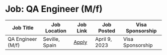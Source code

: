 # Job: QA Engineer (M/f)

| Job Title | Job Location | Job Link | Job Posted | Visa Sponsorship |
| --- | --- | --- | --- | --- |
| QA Engineer (M/f) | Seville, Spain | [Apply](https://join.com/companies/boost-it1/7681668-qa-engineer-m-f) | April 9, 2023 | Visa Sponsorship |
